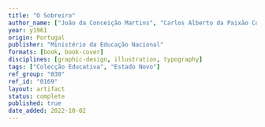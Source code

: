 ```yaml
---
title: "O Sobreiro"
author_name: ["João da Conceição Martins", "Carlos Alberto da Paixão Correia"]
year: y1961
origin: Portugal
publisher: "Ministério da Educação Nacional"
formats: [book, book-cover]
disciplines: [graphic-design, illustration, typography]
tags: ["Colecção Educativa", "Estado Novo"]
ref_group: "030"
ref_id: "0169"
layout: artifact
status: complete
published: true
date_added: 2022-10-02
---
```

